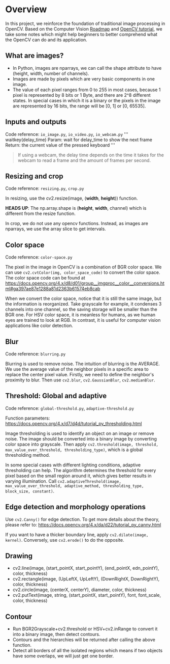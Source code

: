 # Overview
In this project, we reinforce the foundation of traditional image processing in OpenCV. Based on the Computer Vision [Roadmap](https://coggle.it/diagram/ZO5EUOut86Irr5hc/t/computer-vision-roadmap/760d909a1f28af1782645ff9b5af1dfd4481ce08bf258b4b54f868d7f3a1b8d5) and [OpenCV tutorial](https://www.youtube.com/watch?v=eDIj5LuIL4A), we take some notes which might help beginners to better comprehend what the OpenCV can do and its application.

## What are images?
* In Python, images are nparrays, we can call the shape attribute to have (height, width, number of channels). 
* Images are made by pixels which are very basic components in one image. 
* The value of each pixel ranges from 0 to 255 in most cases, because 1 pixel is represented by 8 bits or 1 Byte, and there are 2^8 different states. In special cases in which it is a binary or the pixels in the image are represented by 16 bits, the range will be [0, 1] or [0, 65535].

## Inputs and outputs
Code reference: `io_image.py`, `io_video.py`, `io_webcam.py`
'''
waitkey(delay_time)
Param: wait for delay_time to show the next frame
Return: the current value of the pressed keyboard
'''
> If using a webcam, the delay time depends on the time it takes for the webcam to read a frame and the amount of frames per second.

## Resizing and crop
Code reference: `resizing.py`, `crop.py`

In resizing, use the cv2.resize(image, (**width**, **height**)) function.

**HEADS UP**: The np.array.shape is (**height**, **width**, channel) which is different from the resize function.

In crop, we do not use any opencv functions. Instead, as images are nparrays, we use the array slice to get intervals.

## Color space
Code reference: `color-space.py`

The pixel in the image in OpenCV is a combination of BGR color space. We can use `cv2.cvtColor(img, color_space_code)` to convert the color space. The color space code can be found at https://docs.opencv.org/4.x/d8/d01/group__imgproc__color__conversions.html#ga397ae87e1288a81d2363b61574eb8cab

When we convert the color space, notice that it is still the same image, but the information is reorganized. Take grayscale for example, it condenses 3 channels into one channel, so the saving storage will be smaller than the BGR one. For HSV color space, it is meanless for humans, as we human eyes are trained to look at RGB. In contrast, it is useful for computer vision applications like color detection.

## Blur
Code reference: `blurring.py`

Blurring is used to remove noise. The intuition of blurring is the AVERAGE. We use the average value of the neighbor pixels in a specific area to replace the center pixel value. Firstly, we need to define the neighbor's proximity to blur. Then use `cv2.blur`, `cv2.GaussianBlur`, `cv2.medianBlur`.

## Threshold: Global and adaptive
Code reference: `global-threshold.py`, `adaptive-threshold.py`

Function parameters: https://docs.opencv.org/4.x/d7/d4d/tutorial_py_thresholding.html

Image thresholding is used to identify an object on an image or remove noise. The image should be converted into a binary image by converting color space into grayscale. Then apply `cv2.threshold(image, threshold, max_value_over_threshold, thresholding_type)`, which is a global thresholding method.

In some special cases with different lighting conditions, adaptive thresholding can help. The algorithm determines the threshold for every pixel based on the small region around it, which gives better results in varying illumination. Call `cv2.adaptiveThreshold(image, max_value_over_threshold, adaptive_method, thresholding_type, block_size, constant)`.

## Edge detection and morphology operations
Use `cv2.Canny()` for edge detection. To get more details about the theory, please refer to: https://docs.opencv.org/4.x/da/d22/tutorial_py_canny.html

If you want to have a thicker boundary line, apply `cv2.dilate(image, kernel)`. Conversely, use `cv2.erode()` to do the opposite.

## Drawing
* cv2.line(image, (start_pointX, start_pointY), (end_pointX, edn_pointY), color, thickness)
* cv2.rectangle(image, (UpLeftX, UpLeftY), (DownRightX, DownRightY), color, thickness)
* cv2.circle(image, (centerX, centerY), diameter, color, thickness)
* cv2.putText(image, string, (start_pointX, start_pointY), font, font_scale, color, thickness)
## Contour
* Run BGR2Grayscale+cv2.threshold or HSV+cv2.inRange to convert it into a binary image, then detect contours. 
* Contours and the hierarchies will be returned after calling the above function.
* Detect all borders of all the isolated regions which means if two objects have some overlaps, we will just get one border.